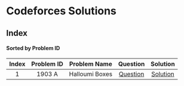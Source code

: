# Codeforces Solutions

## Index 
#### Sorted by Problem ID 
|  Index  | Problem ID | Problem Name | Question | Solution |
| :-----: |  :--------: | :----------: | :------: | :------: |
| 1 | 1903 A | Halloumi Boxes | [Question](https://codeforces.com/problemset/problem/1903/A) | [Solution](https://github.com/maulikxg/Codeforces-Solutions/blob/master/800/1903A.cpp)
